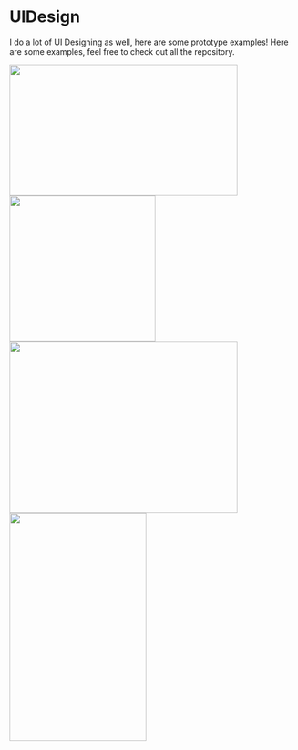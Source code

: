 # UIDesign
I do a lot of UI Designing as well, here are some prototype examples!
Here are some examples, feel free to check out all the repository.

<img src="https://github.com/MissFacetious/UIDesign/blob/master/Codehort/hifi-screenshots/dark-theme.png?raw=true" width="400" height="230">

<img src="https://github.com/MissFacetious/UIDesign/blob/master/Codehort/icon/codehort-black-yellow.png?raw=true" width="256" height="256">

<img src="https://github.com/MissFacetious/UIDesign/blob/master/SmokeDetector/paper-prototype.png?raw=true" width="400" height="300">

<img src="https://github.com/MissFacetious/UIDesign/blob/master/QuizApp/images/addquiz.png?raw=true" width="240" height="400">
